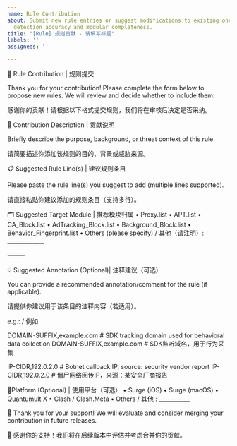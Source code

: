 ```yaml
---
name: Rule Contribution
about: Submit new rule entries or suggest modifications to existing ones to enhance
  detection accuracy and modular completeness.
title: "[Rule] 规则贡献 - 请填写标题"
labels: ''
assignees: ''

---
```


📝 Rule Contribution | 规则提交

Thank you for your contribution! Please complete the form below to propose new rules. We will review and decide whether to include them.

感谢你的贡献！请根据以下格式提交规则，我们将在审核后决定是否采纳。

🙌 Contribution Description | 贡献说明

Briefly describe the purpose, background, or threat context of this rule.

请简要描述你添加该规则的目的、背景或威胁来源。

📋 Suggested Rule Line(s) | 建议规则条目

Please paste the rule line(s) you suggest to add (multiple lines supported).

请直接粘贴你建议添加的规则条目（支持多行）。

🗂️ Suggested Target Module | 推荐模块归属
	•	Proxy.list
	•	APT.list
	•	CA_Block.list
	•	AdTracking_Block.list
	•	Background_Block.list
	•	Behavior_Fingerprint.list
	•	Others (please specify) / 其他（请注明）: _____________

⸻

💡 Suggested Annotation (Optional)| 注释建议（可选）

You can provide a recommended annotation/comment for the rule (if applicable).

请提供你建议用于该条目的注释内容（若适用）。

e.g.: / 例如

DOMAIN-SUFFIX,example.com  # SDK tracking domain used for behavioral data collection 
DOMAIN-SUFFIX,example.com  # SDK监听域名，用于行为采集

IP-CIDR,192.0.2.0  # Botnet callback IP, source: security vendor report 
IP-CIDR,192.0.2.0  # 僵尸网络回传IP，来源：某安全厂商报告

📱Platform (Optional) | 使用平台（可选）
	•	Surge (iOS)
	•	Surge (macOS)
	•	Quantumult X
	•	Clash / Clash.Meta
	•	Others / 其他 : ___________

🤝 Thank you for your support! We will evaluate and consider merging your contribution in future releases.

🤝 感谢你的支持！我们将在后续版本中评估并考虑合并你的贡献。

